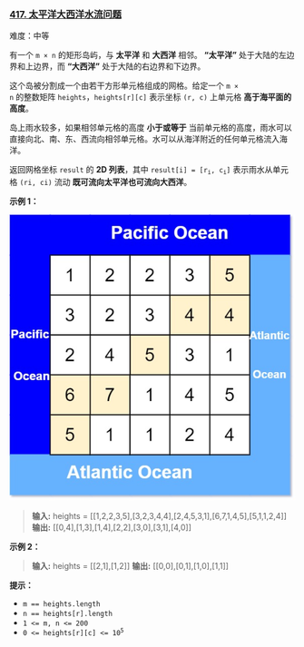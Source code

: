 ### [417\. 太平洋大西洋水流问题](https://leetcode.cn/problems/pacific-atlantic-water-flow/)

难度：中等

有一个 <code>m &times; n</code> 的矩形岛屿，与 **太平洋** 和 **大西洋** 相邻。 **“太平洋”** 处于大陆的左边界和上边界，而 **“大西洋”** 处于大陆的右边界和下边界。

这个岛被分割成一个由若干方形单元格组成的网格。给定一个 <code>m &times; n</code> 的整数矩阵 `heights`，`heights[r][c]` 表示坐标 `(r, c)` 上单元格 **高于海平面的高度**。

岛上雨水较多，如果相邻单元格的高度 **小于或等于** 当前单元格的高度，雨水可以直接向北、南、东、西流向相邻单元格。水可以从海洋附近的任何单元格流入海洋。

返回网格坐标 `result` 的 **2D 列表**，其中 <code>result[i] = [r<sub>i</sub>, c<sub>i</sub>]</code> 表示雨水从单元格 `(ri, ci)` 流动 **既可流向太平洋也可流向大西洋**。

**示例 1：**

![](./assets/img/Question0417.jpg)

> **输入:** heights = \[[1,2,2,3,5],[3,2,3,4,4],[2,4,5,3,1],[6,7,1,4,5],[5,1,1,2,4]]
> **输出:** \[[0,4],[1,3],[1,4],[2,2],[3,0],[3,1],[4,0]]

**示例 2：**

> **输入:** heights = \[[2,1],[1,2]]
> **输出:** \[[0,0],[0,1],[1,0],[1,1]]

**提示：**

- `m == heights.length`
- `n == heights[r].length`
- `1 <= m, n <= 200`
- <code>0 <= heights[r][c] <= 10<sup>5</sup></code>

